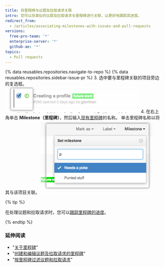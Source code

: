 ```yaml
---
title: 将里程碑与议题及拉取请求关联
intro: 您可以将类似的议题及拉取请求与里程碑进行关联，以更好地跟踪其进度。
redirect_from:
  - /articles/associating-milestones-with-issues-and-pull-requests
versions:
  free-pro-team: '*'
  enterprise-server: '*'
  github-ae: '*'
topics:
  - Pull requests
---
```


{% data reusables.repositories.navigate-to-repo %}
{% data reusables.repositories.sidebar-issue-pr %}
3. 选中要与里程碑关联的项目旁边的复选框。 ![议题元数据复选框](/assets/images/help/issues/issues_assign_checkbox.png)
4. 在右上角单击 **Milestone（里程碑）**，然后输入[现有里程碑](/articles/creating-and-editing-milestones-for-issues-and-pull-requests)的名称。 单击里程碑名称以将其与该项目关联。 ![议题里程碑分配下拉菜单](/assets/images/help/issues/issues_assigning_milestone_dropdown.png)

{% tip %}

在处理议题和拉取请求时，您可以[跟踪里程碑的进度](/articles/viewing-your-milestone-s-progress)。

{% endtip %}

### 延伸阅读

- "[关于里程碑](/articles/about-milestones)"
- "[创建和编辑议题及拉取请求的里程碑](/articles/creating-and-editing-milestones-for-issues-and-pull-requests)"
- "[按里程碑过滤议题和拉取请求](/articles/filtering-issues-and-pull-requests-by-milestone)"
